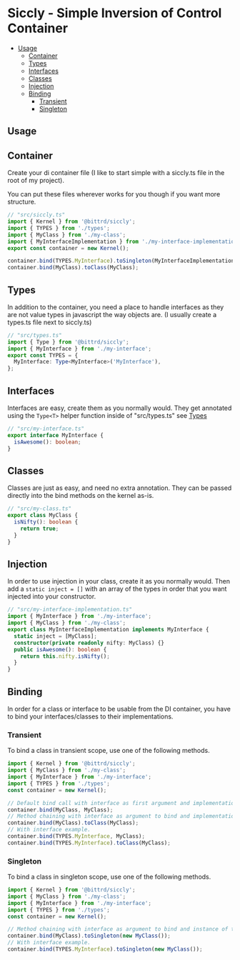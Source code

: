 # Siccly - Simple Inversion of Control Container

<!--toc-start-->

- [Usage](#Usage)
  - [Container](#Container)
  - [Types](#Types)
  - [Interfaces](#Interfaces)
  - [Classes](#Classes)
  - [Injection](#Classes)
  - [Binding](#Binding)
    - [Transient](#Transient)
    - [Singleton](#Singleton)

<!--toc-end-->

## Usage

## Container

Create your di container file (I like to start simple with a siccly.ts file in the root of my project).

You can put these files wherever works for you though if you want more structure.

```typescript
// "src/siccly.ts"
import { Kernel } from '@bittrd/siccly';
import { TYPES } from './types';
import { MyClass } from './my-class';
import { MyInterfaceImplementation } from './my-interface-implementation';
export const container = new Kernel();

container.bind(TYPES.MyInterface).toSingleton(MyInterfaceImplementation);
container.bind(MyClass).toClass(MyClass);
```

## Types

In addition to the container, you need a place to handle interfaces as they are not value types in javascript the way objects are. (I usually create a types.ts file next to siccly.ts)

```typescript
// "src/types.ts"
import { Type } from '@bittrd/siccly';
import { MyInterface } from './my-interface';
export const TYPES = {
  MyInterface: Type<MyInterface>('MyInterface'),
};
```

## Interfaces

Interfaces are easy, create them as you normally would. They get annotated using the `Type<T>` helper function inside of "src/types.ts" see [Types](#Types)

```typescript
// "src/my-interface.ts"
export interface MyInterface {
  isAwesome(): boolean;
}
```

## Classes

Classes are just as easy, and need no extra annotation. They can be passed directly into the bind methods on the kernel as-is.

```typescript
// "src/my-class.ts"
export class MyClass {
  isNifty(): boolean {
    return true;
  }
}
```

## Injection

In order to use injection in your class, create it as you normally would. Then add a `static inject = []` with an array of the types in order that you want injected into your constructor.

```typescript
// "src/my-interface-implementation.ts"
import { MyInterface } from './my-interface';
import { MyClass } from './my-class';
export class MyInterfaceImplementation implements MyInterface {
  static inject = [MyClass];
  constructor(private readonly nifty: MyClass) {}
  public isAwesome(): boolean {
    return this.nifty.isNifty();
  }
}
```

## Binding

In order for a class or interface to be usable from the DI container, you have to bind your interfaces/classes to their implementations.

### Transient

To bind a class in transient scope, use one of the following methods.

```typescript
import { Kernel } from '@bittrd/siccly';
import { MyClass } from './my-class';
import { MyInterface } from './my-interface';
import { TYPES } from './types';
const container = new Kernel();

// Default bind call with interface as first argument and implementation class as second.
container.bind(MyClass, MyClass);
// Method chaining with interface as argument to bind and implementation as argument to toClass
container.bind(MyClass).toClass(MyClass);
// With interface example.
container.bind(TYPES.MyInterface, MyClass);
container.bind(TYPES.MyInterface).toClass(MyClass);
```

### Singleton

To bind a class in singleton scope, use one of the following methods.

```typescript
import { Kernel } from '@bittrd/siccly';
import { MyClass } from './my-class';
import { MyInterface } from './my-interface';
import { TYPES } from './types';
const container = new Kernel();

// Method chaining with interface as argument to bind and instance of the object as argument to toSingleton
container.bind(MyClass).toSingleton(new MyClass());
// With interface example.
container.bind(TYPES.MyInterface).toSingleton(new MyClass());
```
